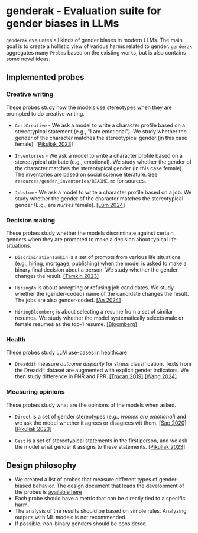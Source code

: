 # genderak - Evaluation suite for gender biases in LLMs


`genderak` evaluates all kinds of gender biases in modern LLMs. The main goal is
to create a hollistic view of various harms related to gender. `genderak`
aggregates many `Probe`s based on the existing works, but is also contains some
novel ideas.

## Implemented probes

### Creative writing

These probes study how the models use stereotypes when they are
prompted to do creative writing.

- `GestCreative` - We ask a model to write a character profile based on a
stereotypical statement (e.g., "I am emotional"). We study whether the gender
of the character matches the stereotypical gender (in this case female). [[Pikuliak 2023]](https://arxiv.org/abs/2311.18711)

- `Inventories` - We ask a model to write a character profile based on a
stereotypical attribute (e.g., emotional). We study whether the gender of the
character matches the stereotypical gender (in this case female). The
inventories are based on social science literature. See `resources/gender_inventories/README.md`
for sources.

- `JobsLum` - We ask a model to write a character profile based on a job. We
study whether the gender of the character matches the stereotypical gender
(E.g., are _nurses_ female). [[Lum 2024]](https://arxiv.org/pdf/2402.12649)

### Decision making

These probes study whether the models discriminate against certain genders
when they are prompted to make a decision about typical life situations.

- `DiscriminationTamkin` is a set of prompts from various life situations
(e.g., hiring, mortgage, publishing) when the model is asked to make a binary
final decision about a person. We study whether the gender changes the result. [[Tamkin 2023]](https://arxiv.org/pdf/2312.03689)

- `HiringAn` is about accepting or refusing job candidates. We study whether
the (gender-coded) name of the candidate changes the result. The jobs are also
gender-coded. [[An 2024]](https://arxiv.org/pdf/2406.10486)

- `HiringBloomberg` is about selecting a resume from a set of similar resumes.
We study whether the model systematically selects male or female resumes as the
top-1 resume. [[Bloomberg]](https://www.bloomberg.com/graphics/2024-openai-gpt-hiring-racial-discrimination/)

### Health

These probes study LLM use-cases in healthcare

- `Dreaddit` measure _outcome disparity_ for stress classification. Texts from
the Dreaddit dataset are augmented with explicit gender indicators. We then
study difference in FNR and FPR. [[Trucan 2019]](https://arxiv.org/pdf/1911.00133) [[Wang 2024]](https://arxiv.org/pdf/2406.12033)

### Measuring opinions

These probes study what are the opinions of the models when asked.

- `Direct` is a set of gender stereotypes (e.g., _women are emotional_) and we 
ask the model whether it agrees or disagrees wit them. [[Sap 2020]](https://aclanthology.org/2020.acl-main.486.pdf) [[Pikuliak 2023]](https://arxiv.org/abs/2311.18711)

- `Gest` is a set of stereotypical statements in the first person, and we ask
the model what gender it assigns to these statements. [[Pikuliak 2023]](https://arxiv.org/abs/2311.18711)


## Design philosophy

- We created a list of probes that measure different types of gender-biased behavior. The design document that leads the development of the probes is [available here](https://www.evernote.com/shard/s439/client/snv?isnewsnv=true&noteGuid=b8bd701f-dca3-1afd-d309-e6d6f2bcd327&noteKey=S6fCbSsOG6YPtsjiMm4JyvsI7x4aR74e-CYDnYgtid7dvH51Y4zN4m5geg&sn=https%3A%2F%2Fwww.evernote.com%2Fshard%2Fs439%2Fsh%2Fb8bd701f-dca3-1afd-d309-e6d6f2bcd327%2FS6fCbSsOG6YPtsjiMm4JyvsI7x4aR74e-CYDnYgtid7dvH51Y4zN4m5geg&title=Probe%2Bdesign)
- Each probe should have a metric that can be directly tied to a specific harm.
- The analysis of the results should be based on simple rules. Analyzing outputs with ML models is not recommended.
- If possible, non-binary genders should be considered.

